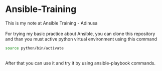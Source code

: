 # Ansible-Training

This is my note at Ansible Training - Adinusa <br/>
<br/>
For trying my basic practice about Ansible, you can clone this repository and than you must active python virtual environment using this command
```bash
source python/bin/activate
```
<br/>
After that you can use it and try it by using ansible-playbook commands.
